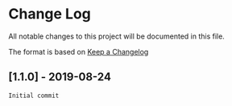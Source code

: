 # Change Log
All notable changes to this project will be documented in this file.
 
The format is based on [Keep a Changelog](http://keepachangelog.com/)

## [1.1.0] - 2019-08-24
```Initial commit```
       
